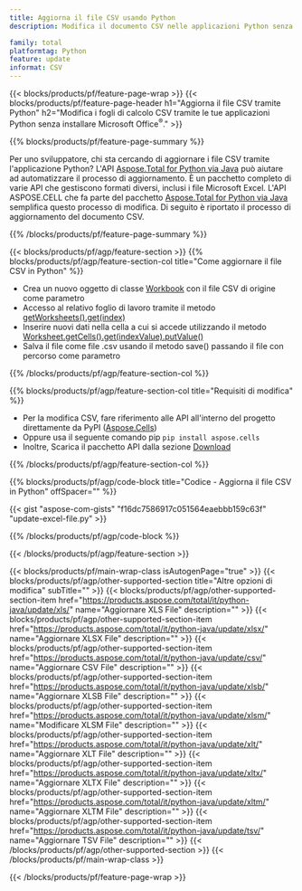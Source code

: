 ```yaml
---
title: Aggiorna il file CSV usando Python
description: Modifica il documento CSV nelle applicazioni Python senza utilizzare Microsoft Excel. 

family: total
platformtag: Python
feature: update
informat: CSV
---
```

{{< blocks/products/pf/feature-page-wrap >}}
{{< blocks/products/pf/feature-page-header h1="Aggiorna il file CSV tramite Python" h2="Modifica i fogli di calcolo CSV tramite le tue applicazioni Python senza installare Microsoft Office<sup>&reg;</sup>." >}}

{{% blocks/products/pf/feature-page-summary %}}

Per uno sviluppatore, chi sta cercando di aggiornare i file CSV tramite l'applicazione Python? L'API [Aspose.Total for Python via Java](https://products.aspose.com/total/python-java/) può aiutare ad automatizzare il processo di aggiornamento. È un pacchetto completo di varie API che gestiscono formati diversi, inclusi i file Microsoft Excel. L'API ASPOSE.CELL che fa parte del pacchetto [Aspose.Total for Python via Java](https://products.aspose.com/total/python-java/) semplifica questo processo di modifica. Di seguito è riportato il processo di aggiornamento del documento CSV.

{{% /blocks/products/pf/feature-page-summary %}}

{{< blocks/products/pf/agp/feature-section >}}
{{% blocks/products/pf/agp/feature-section-col title="Come aggiornare il file CSV in Python" %}}

- Crea un nuovo oggetto di classe [Workbook](https://reference.aspose.com/cells/python-java/asposecells.api/Workbook) con il file CSV di origine come parametro
- Accesso al relativo foglio di lavoro tramite il metodo [getWorksheets().get(index)](https://reference.aspose.com/cells/python/asposecells.api/workbook#Worksheets)
- Inserire nuovi dati nella cella a cui si accede utilizzando il metodo [Worksheet.getCells().get(indexValue).putValue()](https://reference.aspose.com/cells/python/asposecells.api/worksheet#Cells)
- Salva il file come file .csv usando il metodo save() passando il file con percorso come parametro

{{% /blocks/products/pf/agp/feature-section-col %}}

{{% blocks/products/pf/agp/feature-section-col title="Requisiti di modifica" %}}

- Per la modifica CSV, fare riferimento alle API all'interno del progetto direttamente da PyPI ([Aspose.Cells](https://pypi.org/project/aspose-cells/))
- Oppure usa il seguente comando pip ```pip install aspose.cells``` 
- Inoltre, Scarica il pacchetto API dalla sezione [Download](https://releases.aspose.com/cells/python-java)

{{% /blocks/products/pf/agp/feature-section-col %}}

{{% blocks/products/pf/agp/code-block title="Codice - Aggiorna il file CSV in Python" offSpacer="" %}}

{{< gist "aspose-com-gists" "f16dc7586917c051564eaebbb159c63f" "update-excel-file.py" >}}

{{% /blocks/products/pf/agp/code-block %}}

{{< /blocks/products/pf/agp/feature-section >}}

{{< blocks/products/pf/main-wrap-class isAutogenPage="true" >}}
{{< blocks/products/pf/agp/other-supported-section title="Altre opzioni di modifica" subTitle="" >}}
{{< blocks/products/pf/agp/other-supported-section-item href="https://products.aspose.com/total/it/python-java/update/xls/" name="Aggiornare XLS File" description="" >}}
{{< blocks/products/pf/agp/other-supported-section-item href="https://products.aspose.com/total/it/python-java/update/xlsx/" name="Aggiornare XLSX File" description="" >}}
{{< blocks/products/pf/agp/other-supported-section-item href="https://products.aspose.com/total/it/python-java/update/csv/" name="Aggiornare CSV File" description="" >}}
{{< blocks/products/pf/agp/other-supported-section-item href="https://products.aspose.com/total/it/python-java/update/xlsb/" name="Aggiornare XLSB File" description="" >}}
{{< blocks/products/pf/agp/other-supported-section-item href="https://products.aspose.com/total/it/python-java/update/xlsm/" name="Modificare XLSM File" description="" >}}
{{< blocks/products/pf/agp/other-supported-section-item href="https://products.aspose.com/total/it/python-java/update/xlt/" name="Aggiornare XLT File" description="" >}}
{{< blocks/products/pf/agp/other-supported-section-item href="https://products.aspose.com/total/it/python-java/update/xltx/" name="Aggiornare XLTX File" description="" >}}
{{< blocks/products/pf/agp/other-supported-section-item href="https://products.aspose.com/total/it/python-java/update/xltm/" name="Aggiornare XLTM File" description="" >}}
{{< blocks/products/pf/agp/other-supported-section-item href="https://products.aspose.com/total/it/python-java/update/tsv/" name="Aggiornare TSV File" description="" >}}
{{< /blocks/products/pf/agp/other-supported-section >}}
{{< /blocks/products/pf/main-wrap-class >}}

{{< /blocks/products/pf/feature-page-wrap >}}
